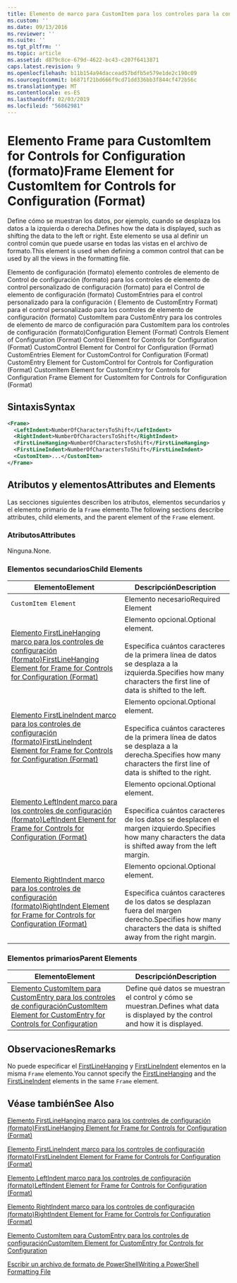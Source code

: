 ```yaml
---
title: Elemento de marco para CustomItem para los controles para la configuración (formato) | Microsoft Docs
ms.custom: ''
ms.date: 09/13/2016
ms.reviewer: ''
ms.suite: ''
ms.tgt_pltfrm: ''
ms.topic: article
ms.assetid: d879c8ce-679d-4622-bc43-c207f6413871
caps.latest.revision: 9
ms.openlocfilehash: b11b154a94daccead57bdfb5e579e1de2c190c09
ms.sourcegitcommit: b6871f21bd666f9cd71dd336bb3f844cf472b56c
ms.translationtype: MT
ms.contentlocale: es-ES
ms.lasthandoff: 02/03/2019
ms.locfileid: "56862981"
---
```

# <a name="frame-element-for-customitem-for-controls-for-configuration-format"></a><span data-ttu-id="009dd-102">Elemento Frame para CustomItem for Controls for Configuration (formato)</span><span class="sxs-lookup"><span data-stu-id="009dd-102">Frame Element for CustomItem for Controls for Configuration (Format)</span></span>

<span data-ttu-id="009dd-103">Define cómo se muestran los datos, por ejemplo, cuando se desplaza los datos a la izquierda o derecha.</span><span class="sxs-lookup"><span data-stu-id="009dd-103">Defines how the data is displayed, such as shifting the data to the left or right.</span></span> <span data-ttu-id="009dd-104">Este elemento se usa al definir un control común que puede usarse en todas las vistas en el archivo de formato.</span><span class="sxs-lookup"><span data-stu-id="009dd-104">This element is used when defining a common control that can be used by all the views in the formatting file.</span></span>

<span data-ttu-id="009dd-105">Elemento de configuración (formato) elemento controles de elemento de Control de configuración (formato) para los controles de elemento de control personalizado de configuración (formato) para el Control de elemento de configuración (formato) CustomEntries para el control personalizado para la configuración ( Elemento de CustomEntry Format) para el control personalizado para los controles de elemento de configuración (formato) CustomItem para CustomEntry para los controles de elemento de marco de configuración para CustomItem para los controles de configuración (formato)</span><span class="sxs-lookup"><span data-stu-id="009dd-105">Configuration Element (Format) Controls Element of Configuration (Format) Control Element for Controls for Configuration (Format) CustomControl Element for Control for Configuration (Format) CustomEntries Element for CustomControl for Configuration (Format) CustomEntry Element for CustomControl for Controls for Configuration (Format) CustomItem Element for CustomEntry for Controls for Configuration Frame Element for CustomItem for Controls for Configuration (Format)</span></span>

## <a name="syntax"></a><span data-ttu-id="009dd-106">Sintaxis</span><span class="sxs-lookup"><span data-stu-id="009dd-106">Syntax</span></span>

```xml
<Frame>
  <LeftIndent>NumberOfCharactersToShift</LeftIndent>
  <RightIndent>NumberOfCharactersToShift</RightIndent>
  <FirstLineHanging>NumberOfCharactersToShift</FirstLineHanging>
  <FirstLineIndent>NumberOfCharactersToShift</FirstLineIndent>
  <CustomItem>...</CustomItem>
</Frame>
```

## <a name="attributes-and-elements"></a><span data-ttu-id="009dd-107">Atributos y elementos</span><span class="sxs-lookup"><span data-stu-id="009dd-107">Attributes and Elements</span></span>

<span data-ttu-id="009dd-108">Las secciones siguientes describen los atributos, elementos secundarios y el elemento primario de la `Frame` elemento.</span><span class="sxs-lookup"><span data-stu-id="009dd-108">The following sections describe attributes, child elements, and the parent element of the `Frame` element.</span></span>

### <a name="attributes"></a><span data-ttu-id="009dd-109">Atributos</span><span class="sxs-lookup"><span data-stu-id="009dd-109">Attributes</span></span>

<span data-ttu-id="009dd-110">Ninguna.</span><span class="sxs-lookup"><span data-stu-id="009dd-110">None.</span></span>

### <a name="child-elements"></a><span data-ttu-id="009dd-111">Elementos secundarios</span><span class="sxs-lookup"><span data-stu-id="009dd-111">Child Elements</span></span>

|<span data-ttu-id="009dd-112">Elemento</span><span class="sxs-lookup"><span data-stu-id="009dd-112">Element</span></span>|<span data-ttu-id="009dd-113">Descripción</span><span class="sxs-lookup"><span data-stu-id="009dd-113">Description</span></span>|
|-------------|-----------------|
|`CustomItem Element`|<span data-ttu-id="009dd-114">Elemento necesario</span><span class="sxs-lookup"><span data-stu-id="009dd-114">Required Element</span></span>|
|[<span data-ttu-id="009dd-115">Elemento FirstLineHanging marco para los controles de configuración (formato)</span><span class="sxs-lookup"><span data-stu-id="009dd-115">FirstLineHanging Element for Frame for Controls for Configuration (Format)</span></span>](./firstlinehanging-element-for-frame-for-controls-for-configuration-format.md)|<span data-ttu-id="009dd-116">Elemento opcional.</span><span class="sxs-lookup"><span data-stu-id="009dd-116">Optional element.</span></span><br /><br /> <span data-ttu-id="009dd-117">Especifica cuántos caracteres de la primera línea de datos se desplaza a la izquierda.</span><span class="sxs-lookup"><span data-stu-id="009dd-117">Specifies how many characters the first line of data is shifted to the left.</span></span>|
|[<span data-ttu-id="009dd-118">Elemento FirstLineIndent marco para los controles de configuración (formato)</span><span class="sxs-lookup"><span data-stu-id="009dd-118">FirstLineIndent Element for Frame for Controls for Configuration (Format)</span></span>](./firstlineindent-element-for-frame-for-controls-for-configuration-format.md)|<span data-ttu-id="009dd-119">Elemento opcional.</span><span class="sxs-lookup"><span data-stu-id="009dd-119">Optional element.</span></span><br /><br /> <span data-ttu-id="009dd-120">Especifica cuántos caracteres de la primera línea de datos se desplaza a la derecha.</span><span class="sxs-lookup"><span data-stu-id="009dd-120">Specifies how many characters the first line of data is shifted to the right.</span></span>|
|[<span data-ttu-id="009dd-121">Elemento LeftIndent marco para los controles de configuración (formato)</span><span class="sxs-lookup"><span data-stu-id="009dd-121">LeftIndent Element for Frame for Controls for Configuration (Format)</span></span>](./leftindent-element-for-frame-for-controls-for-configuration-format.md)|<span data-ttu-id="009dd-122">Elemento opcional.</span><span class="sxs-lookup"><span data-stu-id="009dd-122">Optional element.</span></span><br /><br /> <span data-ttu-id="009dd-123">Especifica cuántos caracteres de los datos se desplacen el margen izquierdo.</span><span class="sxs-lookup"><span data-stu-id="009dd-123">Specifies how many characters the data is shifted away from the left margin.</span></span>|
|[<span data-ttu-id="009dd-124">Elemento RightIndent marco para los controles de configuración (formato)</span><span class="sxs-lookup"><span data-stu-id="009dd-124">RightIndent Element for Frame for Controls for Configuration (Format)</span></span>](./rightindent-element-for-frame-for-controls-for-configuration-format.md)|<span data-ttu-id="009dd-125">Elemento opcional.</span><span class="sxs-lookup"><span data-stu-id="009dd-125">Optional element.</span></span><br /><br /> <span data-ttu-id="009dd-126">Especifica cuántos caracteres de los datos se desplazan fuera del margen derecho.</span><span class="sxs-lookup"><span data-stu-id="009dd-126">Specifies how many characters the data is shifted away from the right margin.</span></span>|

### <a name="parent-elements"></a><span data-ttu-id="009dd-127">Elementos primarios</span><span class="sxs-lookup"><span data-stu-id="009dd-127">Parent Elements</span></span>

|<span data-ttu-id="009dd-128">Elemento</span><span class="sxs-lookup"><span data-stu-id="009dd-128">Element</span></span>|<span data-ttu-id="009dd-129">Descripción</span><span class="sxs-lookup"><span data-stu-id="009dd-129">Description</span></span>|
|-------------|-----------------|
|[<span data-ttu-id="009dd-130">Elemento CustomItem para CustomEntry para los controles de configuración</span><span class="sxs-lookup"><span data-stu-id="009dd-130">CustomItem Element for CustomEntry for Controls for Configuration</span></span>](./customitem-element-for-customentry-for-controls-for-configuration-format.md)|<span data-ttu-id="009dd-131">Define qué datos se muestran el control y cómo se muestran.</span><span class="sxs-lookup"><span data-stu-id="009dd-131">Defines what data is displayed by the control and how it is displayed.</span></span>|

## <a name="remarks"></a><span data-ttu-id="009dd-132">Observaciones</span><span class="sxs-lookup"><span data-stu-id="009dd-132">Remarks</span></span>

<span data-ttu-id="009dd-133">No puede especificar el [FirstLineHanging](./firstlinehanging-element-for-frame-for-controls-for-configuration-format.md) y [FirstLineIndent](./firstlineindent-element-for-frame-for-controls-for-configuration-format.md) elementos en la misma `Frame` elemento.</span><span class="sxs-lookup"><span data-stu-id="009dd-133">You cannot specify the [FirstLineHanging](./firstlinehanging-element-for-frame-for-controls-for-configuration-format.md) and the [FirstLineIndent](./firstlineindent-element-for-frame-for-controls-for-configuration-format.md) elements in the same `Frame` element.</span></span>

## <a name="see-also"></a><span data-ttu-id="009dd-134">Véase también</span><span class="sxs-lookup"><span data-stu-id="009dd-134">See Also</span></span>

[<span data-ttu-id="009dd-135">Elemento FirstLineHanging marco para los controles de configuración (formato)</span><span class="sxs-lookup"><span data-stu-id="009dd-135">FirstLineHanging Element for Frame for Controls for Configuration (Format)</span></span>](./firstlinehanging-element-for-frame-for-controls-for-configuration-format.md)

[<span data-ttu-id="009dd-136">Elemento FirstLineIndent marco para los controles de configuración (formato)</span><span class="sxs-lookup"><span data-stu-id="009dd-136">FirstLineIndent Element for Frame for Controls for Configuration (Format)</span></span>](./firstlineindent-element-for-frame-for-controls-for-configuration-format.md)

[<span data-ttu-id="009dd-137">Elemento LeftIndent marco para los controles de configuración (formato)</span><span class="sxs-lookup"><span data-stu-id="009dd-137">LeftIndent Element for Frame for Controls for Configuration (Format)</span></span>](./leftindent-element-for-frame-for-controls-for-configuration-format.md)

[<span data-ttu-id="009dd-138">Elemento RightIndent marco para los controles de configuración (formato)</span><span class="sxs-lookup"><span data-stu-id="009dd-138">RightIndent Element for Frame for Controls for Configuration (Format)</span></span>](./rightindent-element-for-frame-for-controls-for-configuration-format.md)

[<span data-ttu-id="009dd-139">Elemento CustomItem para CustomEntry para los controles de configuración</span><span class="sxs-lookup"><span data-stu-id="009dd-139">CustomItem Element for CustomEntry for Controls for Configuration</span></span>](./customitem-element-for-customentry-for-controls-for-configuration-format.md)

[<span data-ttu-id="009dd-140">Escribir un archivo de formato de PowerShell</span><span class="sxs-lookup"><span data-stu-id="009dd-140">Writing a PowerShell Formatting File</span></span>](./writing-a-powershell-formatting-file.md)
